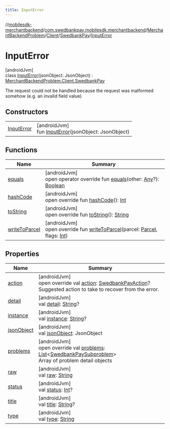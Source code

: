 ```yaml
---
title: InputError
---
```

//[mobilesdk-merchantbackend](../../../../../../index.html)/[com.swedbankpay.mobilesdk.merchantbackend](../../../../index.html)/[MerchantBackendProblem](../../../index.html)/[Client](../../index.html)/[SwedbankPay](../index.html)/[InputError](index.html)



# InputError



[androidJvm]\
class [InputError](index.html)(jsonObject: JsonObject) : [MerchantBackendProblem.Client.SwedbankPay](../index.html)

The request could not be handled because the request was malformed somehow (e.g. an invalid field value)



## Constructors


| | |
|---|---|
| [InputError](-input-error.html) | [androidJvm]<br>fun [InputError](-input-error.html)(jsonObject: JsonObject) |


## Functions


| Name | Summary |
|---|---|
| [equals](../../../-server/-unknown/index.html#317480221%2FFunctions%2F1689614965) | [androidJvm]<br>open operator override fun [equals](../../../-server/-unknown/index.html#317480221%2FFunctions%2F1689614965)(other: [Any](https://kotlinlang.org/api/latest/jvm/stdlib/kotlin/-any/index.html)?): [Boolean](https://kotlinlang.org/api/latest/jvm/stdlib/kotlin/-boolean/index.html) |
| [hashCode](../../../-server/-unknown/index.html#-2097273047%2FFunctions%2F1689614965) | [androidJvm]<br>open override fun [hashCode](../../../-server/-unknown/index.html#-2097273047%2FFunctions%2F1689614965)(): [Int](https://kotlinlang.org/api/latest/jvm/stdlib/kotlin/-int/index.html) |
| [toString](../../../-server/-unknown/index.html#2019528184%2FFunctions%2F1689614965) | [androidJvm]<br>open override fun [toString](../../../-server/-unknown/index.html#2019528184%2FFunctions%2F1689614965)(): [String](https://kotlinlang.org/api/latest/jvm/stdlib/kotlin/-string/index.html) |
| [writeToParcel](../../../write-to-parcel.html) | [androidJvm]<br>open override fun [writeToParcel](../../../write-to-parcel.html)(parcel: [Parcel](https://developer.android.com/reference/kotlin/android/os/Parcel.html), flags: [Int](https://kotlinlang.org/api/latest/jvm/stdlib/kotlin/-int/index.html)) |


## Properties


| Name | Summary |
|---|---|
| [action](../action.html) | [androidJvm]<br>open override val [action](../action.html): [SwedbankPayAction](../../../../index.html#853214653%2FClasslikes%2F1689614965)?<br>Suggested action to take to recover from the error. |
| [detail](../../../-server/-unknown/index.html#1929994611%2FProperties%2F1689614965) | [androidJvm]<br>val [detail](../../../-server/-unknown/index.html#1929994611%2FProperties%2F1689614965): [String](https://kotlinlang.org/api/latest/jvm/stdlib/kotlin/-string/index.html)? |
| [instance](../../../-server/-unknown/index.html#-1600398353%2FProperties%2F1689614965) | [androidJvm]<br>val [instance](../../../-server/-unknown/index.html#-1600398353%2FProperties%2F1689614965): [String](https://kotlinlang.org/api/latest/jvm/stdlib/kotlin/-string/index.html)? |
| [jsonObject](../../../-server/-unknown/index.html#301072573%2FProperties%2F1689614965) | [androidJvm]<br>val [jsonObject](../../../-server/-unknown/index.html#301072573%2FProperties%2F1689614965): JsonObject |
| [problems](../problems.html) | [androidJvm]<br>open override val [problems](../problems.html): [List](https://kotlinlang.org/api/latest/jvm/stdlib/kotlin.collections/-list/index.html)&lt;[SwedbankPaySubproblem](../../../../-swedbank-pay-subproblem/index.html)&gt;<br>Array of problem detail objects |
| [raw](../../../-server/-unknown/index.html#1423991054%2FProperties%2F1689614965) | [androidJvm]<br>val [raw](../../../-server/-unknown/index.html#1423991054%2FProperties%2F1689614965): [String](https://kotlinlang.org/api/latest/jvm/stdlib/kotlin/-string/index.html) |
| [status](../../../-server/-unknown/index.html#1109315826%2FProperties%2F1689614965) | [androidJvm]<br>val [status](../../../-server/-unknown/index.html#1109315826%2FProperties%2F1689614965): [Int](https://kotlinlang.org/api/latest/jvm/stdlib/kotlin/-int/index.html)? |
| [title](../../../-server/-unknown/index.html#402428574%2FProperties%2F1689614965) | [androidJvm]<br>val [title](../../../-server/-unknown/index.html#402428574%2FProperties%2F1689614965): [String](https://kotlinlang.org/api/latest/jvm/stdlib/kotlin/-string/index.html)? |
| [type](../../../-server/-unknown/index.html#-542810006%2FProperties%2F1689614965) | [androidJvm]<br>val [type](../../../-server/-unknown/index.html#-542810006%2FProperties%2F1689614965): [String](https://kotlinlang.org/api/latest/jvm/stdlib/kotlin/-string/index.html) |


